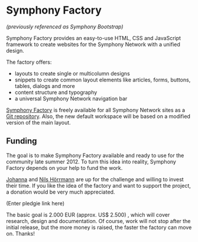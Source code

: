 # Symphony Factory

_(previously referenced as Symphony Bootstrap)_

Symphony Factory provides an easy-to-use HTML, CSS and JavaScript framework to create websites for the Symphony Network with a unified design.

The factory offers:

- layouts to create single or multicolumn designs
- snippets to create common layout elements like articles, forms, buttons, tables, dialogs and more
- content structure and typography
- a universal Symphony Network navigation bar

[Symphony Factory](http://symphonycms.github.com/factory/) is freely available for all Symphony Network sites as a [Git repository](https://github.com/symphonycms/factory/). Also, the new default workspace will be based on a modified version of the main layout.

## Funding

The goal is to make Symphony Factory available and ready to use for the community late summer 2012. To turn this idea into reality, Symphony Factory depends on your help to fund the work.

[Johanna](http://getsymphony.com/get-involved/member/Johanna/) and [Nils Hörrmann](http://getsymphony.com/get-involved/member/nils/) are up for the challenge and willing to invest their time. If you like the idea of the factory and want to support the project, a donation would be very much appreciated.

(Enter pledgie link here)

The basic goal is 2.000 EUR (approx. US$ 2.500) , which will cover research, design and documentation. Of course, work will not stop after the initial release, but the more money is raised, the faster the factory can move on. Thanks!